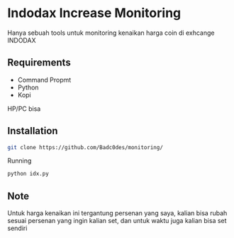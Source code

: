 # Indodax Increase Monitoring

Hanya sebuah tools untuk monitoring kenaikan harga coin di exhcange INDODAX

## Requirements

- Command Propmt
- Python
- Kopi

HP/PC bisa


## Installation


```sh
git clone https://github.com/Badc0des/monitoring/
```

Running
```sh
python idx.py
```

## Note

Untuk harga kenaikan ini tergantung persenan yang saya, kalian bisa rubah sesuai persenan yang ingin kalian set, dan untuk waktu juga kalian bisa set sendiri

